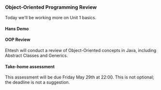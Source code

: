 ### Object-Oriented Programming Review

Today we'll be working more on Unit 1 basics.

#### Hans Demo

#### OOP Review

Ehtesh will conduct a review of Object-Oriented concepts in Java, including Abstract Classes and Generics.

#### Take-home assessment

This assessment will be due Friday May 29th at 22:00. This is not optional; the deadline is not a suggestion.
